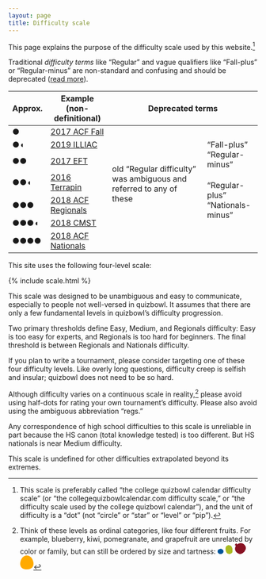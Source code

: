 ```yaml
---
layout: page
title: Difficulty scale
---
```


This page explains the purpose of the difficulty scale used by this website.[^1]

Traditional <dfn>difficulty terms</dfn> like “Regular”
and vague qualifiers like “Fall-plus” or “Regular-minus”
are non-standard and confusing and should be deprecated
([read more](https://hsquizbowl.org/forums/viewtopic.php?f=9&t=21177)).

<table>
    <thead>
        <tr>
            <th>Approx.</th>
            <th>Example (non-definitional)</th>
            <th colspan="3">Deprecated terms</th>
        </tr>
    </thead>
    <tbody>
        <!-- <tr>
            <td class="diffdots">◖</td>
            <td><a href="https://collegiate.quizbowlpackets.com/2040/">2013 Collegiate Novice</a></td>
            <td></td>
            <td>“Fall-minus”</td>
        </tr> -->
        <tr>
            <td class="diffdots">●</td>
            <td><a href="https://collegiate.quizbowlpackets.com/2040/">2017 ACF Fall</a></td>
            <td rowspan="2"></td>
            <td></td>
        </tr>
        <tr>
            <td class="diffdots">●◖</td>
            <td><a href="https://collegiate.quizbowlpackets.com/2329/">2019 ILLIAC</a></td>
            <td rowspan="2">“Fall-plus”<br />“Regular-minus”</td>
        </tr>
        <tr>
            <td class="diffdots">●●</td>
            <td><a href="https://collegiate.quizbowlpackets.com/2048/">2017 EFT</a></td>
            <td rowspan="3" style="width: 11em;">old “Regular difficulty” was ambiguous and referred to any of these</td>
        </tr>
        <tr>
            <td class="diffdots">●●◖</td>
            <td><a href="https://collegiate.quizbowlpackets.com/1872/">2016 Terrapin</a></td>
            <td rowspan="3">“Regular-plus”<br />“Nationals-minus”</td>
        </tr>
        <tr>
            <td class="diffdots">●●●</td>
            <td><a href="https://collegiate.quizbowlpackets.com/2108/">2018 ACF Regionals</a></td>
        </tr>
        <tr>
            <td class="diffdots">●●●◖</td>
            <td><a href="https://collegiate.quizbowlpackets.com/2103/">2018 CMST</a></td>
            <td rowspan="2"></td>
        </tr>
        <tr>
            <td class="diffdots">●●●●</td>
            <td><a href="https://collegiate.quizbowlpackets.com/2139/">2018 ACF Nationals</a></td>
            <td></td>
        </tr>
        <!-- <tr>
            <td class="diffdots">●●●●●</td>
            <td><a href="https://collegiate.quizbowlpackets.com/2180/">2018 Chicago Open</a></td>
            <td></td>
            <td>“Nationals-plus”</td>
        </tr> -->
    </tbody>
</table>

This site uses the following four-level scale:

{% include scale.html %}

This scale was designed to be unambiguous and easy to communicate,
especially to people not well-versed in quizbowl.
It assumes that there are only a few fundamental levels in quizbowl’s difficulty progression.

Two primary thresholds define Easy, Medium, and Regionals difficulty:
Easy is too easy for experts, and Regionals is too hard for beginners.
The final threshold is between Regionals and Nationals difficulty.

If you plan to write a tournament,
please consider targeting one of these four difficulty levels.
Like overly long questions, difficulty creep is selfish and insular;
quizbowl does not need to be so hard.

Although difficulty varies on a continuous scale in reality,[^2]
please avoid using half-dots for rating your own tournament’s difficulty.
Please also avoid using the ambiguous abbreviation “regs.”

Any correspondence of high school difficulties to this scale is unreliable
in part because the HS canon (total knowledge tested) is too different.
But HS nationals is near Medium difficulty.

This scale is undefined for other difficulties extrapolated beyond its extremes.

[^1]: This scale is preferably called “the college quizbowl calendar difficulty scale”
      (or “the collegequizbowlcalendar.com difficulty scale,”
      or “the difficulty scale used by the college quizbowl calendar”),
      and the unit of difficulty is a “dot” (not “circle” or “star” or “level” or “pip”).

[^2]: Think of these levels as ordinal categories, like four different fruits.
      For example, blueberry, kiwi, pomegranate, and grapefruit are unrelated by color or family,
      but can still be ordered by size and tartness:
        <span class="fruits"><svg xmlns="http://www.w3.org/2000/svg" viewBox="0 0 54 50" height="11"><path fill="#059" d="M54 26.93C54 39.68 41.92 50 27 50S0 39.68 0 26.93C0 17.08 5.48 4.89 20.14 5.35L18.26 1.7l4.72 2.83 2.45-3.15 2.74 2.18 2.6-2.18.73 2.5L37.59 0l-2.6 5.29C48.63 5.1 54 17 54 26.93"/></svg> <svg xmlns="http://www.w3.org/2000/svg" viewBox="0 0 120 150" height="18"><path fill="#ab2" d="M2.47 85.28c-10.74-55.95 15.9-75.56 34.7-78.7l.06-2.37 2.95.16L41 .85l1.73.9 2.73-.92 4.36 1.65L51.98.2l2.25 2.14L56.68 0l1.2 1.27 2.69.83.2 1.62c25.37-.08 46.72 13.52 56.12 62.43 9 46.7-2.2 66.88-25.12 75.64.08.1-.78.38-.76.5.34 1.76-8.14 5.48-16.83 6.94-8.67 1.46-18.02.7-18.35-1.04a.78.77 0 01.05-.4c-25.17-1-44.72-17.22-53.42-62.49"/></svg> <svg xmlns="http://www.w3.org/2000/svg" viewBox="0 0 190 180" height="22"><path fill="#812" d="M165.5 137.4l.07 5.49-3.28 3.75-3.79-1.2c-47.72 51.8-87.23 37.3-121.26 8.9C6.41 128.6 1.41 83.49 23.12 47.42c0 0-3.19-8.85-7.74-10.85C9.23 33.82 0 37.22 0 37.22c5.93-8.09 11.94-7.85 11.59-8.28-3.87-5.06-7.43-4.2-7.43-4.2 4.46-2.92 6.79-2.86 12.03-3.67-1.17-3.19-2.53-10.05-2.53-10.05 1 .85 6.35 3.12 9.15 3.13C23.99 6.3 27.32.93 27.32.93s.34 2.61 3.2 8.75c0 0 1.28-5.2 9.03-9.68 0 0-5.31 11.04 1.35 18.7 1.03 1.18 2.27 1.37 4.67 2.92 32.94-26.7 79.27-29.01 110.09-3.28 34.06 28.44 51.81 67.97 9.83 119.07"/></svg> <svg xmlns="http://www.w3.org/2000/svg" viewBox="0 0 250 260" height="28"><path fill="#fa0" d="M124.9 260C-49.36 260-7 84.38 48.1 31.64 70.75 10 100.76 0 124.9 0s54.13 10 76.76 31.64C256.8 84.38 299.73 260 124.9 260"/></svg></span>
